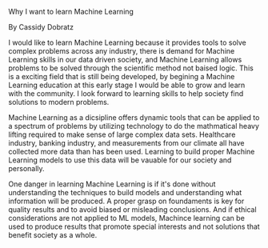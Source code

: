 Why I want to learn Machine Learning

By Cassidy Dobratz

I would like to learn Machine Learning because it provides tools to solve complex problems across any industry, there is demand for Machine Learning skills in our data driven society, and Machine Learning allows problems to be solved through the scientific method not baised logic. This is a exciting field that is still being developed, by begining a Machine Learning education at this early stage I would be able to grow and learn with the community. I look forward to learning skills to help society find solutions to modern problems.

Machine Learning as a dicsipline offers dynamic tools that can be applied to a spectrum of problems by utilizing technology to do the mathmatical heavy lifting required to make sense of large complex data sets. Healthcare industry, banking industry, and measurements from our climate all have collected more data than has been used. Learning to build proper Machine Learning models to use this data will be vauable for our society and personally.

One danger in learning Machine Learning is if it's done without understanding the techniques to build models and understanding what information will be produced. A proper grasp on foundaments is key for quality results and to avoid biased or misleading conclusions. And if ethical considerations are not applied to ML models, Machince learning can be used to produce results that promote special interests and not solutions that benefit society as a whole.
